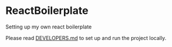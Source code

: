 # ReactBoilerplate
Setting up my own react boilerplate

Please read [DEVELOPERS.md](DEVELOPERS.md) to set up and run the project locally.
